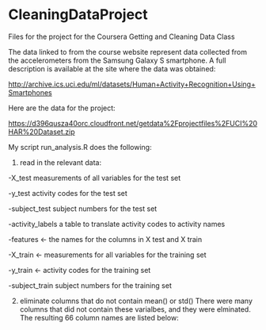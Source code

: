 CleaningDataProject
===================

Files for the project for the Coursera Getting and Cleaning Data Class

The data linked to from the course website represent data collected from the accelerometers from the Samsung Galaxy S smartphone. A full description is available at the site where the data was obtained: 

http://archive.ics.uci.edu/ml/datasets/Human+Activity+Recognition+Using+Smartphones 

Here are the data for the project: 

https://d396qusza40orc.cloudfront.net/getdata%2Fprojectfiles%2FUCI%20HAR%20Dataset.zip 

My script run_analysis.R does the following:

1) read in the relevant data:

-X_test measurements of all variables for the test set

-y_test activity codes for the test set

-subject_test subject numbers for the test set

-activity_labels a table to translate activity codes to activity names

-features <- the names for the columns in X test and X train

-X_train <- measurements for all variables for the training set

-y_train <- activity codes for the training set

-subject_train subject numbers for the training set

2) eliminate columns that do not contain mean() or std()
There were many columns that did not contain these varialbes, and they were elminated. The resulting 66 column names are listed below:
